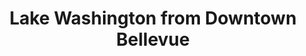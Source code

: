 ---
title: "Lake Washington from Downtown Bellevue"
layout: picture
picture: "/assets/posts/2016/2016-03-17-lake-washington-from-downtown-bellevue/20160317_160611442_iOS.jpg"
tags:
  - Bellevue
  - Lake Washington
  - Microsoft Campus
  - Photograph
---